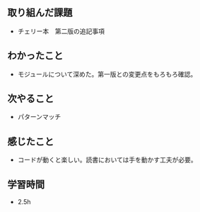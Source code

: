 ## 取り組んだ課題
- チェリー本　第二版の追記事項

## わかったこと
- モジュールについて深めた。第一版との変更点をもろもろ確認。

## 次やること
- パターンマッチ

## 感じたこと
- コードが動くと楽しい。読書においては手を動かす工夫が必要。

## 学習時間
- 2.5h
